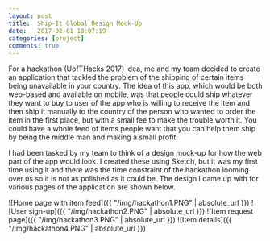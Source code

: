 ```yaml
---
layout: post
title:  Ship-It Global Design Mock-Up
date:   2017-02-01 18:07:19
categories: [project]
comments: true
---
```


For a hackathon (UofTHacks 2017) idea, me and my team decided to create an application that tackled the problem of the shipping of certain items being unavailable in your country. The idea of this app, which would be both web-based and available on mobile, was that people could ship whatever they want to buy to user of the app who is willing to receive the item and then ship it manually to the country of the person who wanted to order the item in the first place, but with a small fee to make the trouble worth it. You could have a whole feed of items people want that you can help them ship by being the middle man and making a small profit.

I had been tasked by my team to think of a design mock-up for how the web part of the app would look. I created these using Sketch, but it was my first time using it and there was the time constraint of the hackathon looming over us so it is not as polished as it could be. The design I came up with for various pages of the application are shown below.

![Home page with item feed]({{ "/img/hackathon1.PNG" | absolute_url }})
![User sign-up]({{ "/img/hackathon2.PNG" | absolute_url }})
![Item request page]({{ "/img/hackathon3.PNG" | absolute_url }})
![Item details]({{ "/img/hackathon4.PNG" | absolute_url }})
